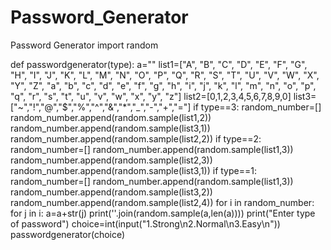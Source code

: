 # Password_Generator
Password Generator
import random

def passwordgenerator(type):
       a=""
       list1=["A", "B", "C", "D", "E", "F", "G", "H", "I", "J", "K", "L", "M", "N", "O", "P", "Q", "R", "S", "T", "U", "V", "W",
              "X", "Y", "Z", "a", "b", "c", "d", "e", "f", "g", "h", "i", "j", "k", "l", "m", "n", "o", "p", "q", "r", "s", "t", "u", 
              "v", "w", "x", "y", "z"]
       list2=[0,1,2,3,4,5,6,7,8,9,0]
       list3= ["~","!","@","$","%","^","&","*","_","-","+","="]
       if type==3:
              random_number=[]
              random_number.append(random.sample(list1,2))
              random_number.append(random.sample(list3,1))
              random_number.append(random.sample(list2,2))
       if type==2:
              random_number=[]
              random_number.append(random.sample(list1,3))
              random_number.append(random.sample(list2,3))
              random_number.append(random.sample(list3,1))
       if type==1:
              random_number=[]
              random_number.append(random.sample(list1,3))
              random_number.append(random.sample(list3,2))
              random_number.append(random.sample(list2,4))
       for i in random_number:
              for j in i:
                     a=a+str(j)
       print(''.join(random.sample(a,len(a))))
print("Enter type of password")
choice=int(input("1.Strong\n2.Normal\n3.Easy\n"))
passwordgenerator(choice)



